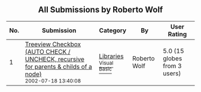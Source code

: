 ﻿<div align="center">

## All Submissions by Roberto Wolf

</div>

No.  | Submission | Category | By   | User Rating
---- | ---------- | -------- | ---- | -----------
1 | [Treeview Checkbox \(AUTO CHECK / UNCHECK, recursive for parents & childs of a node\)<br /><sup>2002-07-18 13:40:08</sup>](https://github.com/Planet-Source-Code/roberto-wolf-treeview-checkbox-auto-check-uncheck-recursive-for-parents-childs-of-a-node__1-37037) | [Libraries<br /><sup>Visual Basic</sup>](../ByCategory/libraries__1-49.md) | Roberto Wolf | 5.0 (15 globes from 3 users)
